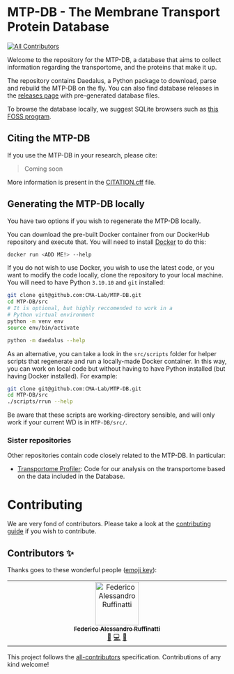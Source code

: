 # MTP-DB - The Membrane Transport Protein Database
<!-- ALL-CONTRIBUTORS-BADGE:START - Do not remove or modify this section -->
[![All Contributors](https://img.shields.io/badge/all_contributors-1-orange.svg?style=flat-square)](#contributors-)
<!-- ALL-CONTRIBUTORS-BADGE:END -->

Welcome to the repository for the MTP-DB, a database that aims to collect information regarding the transportome, and the proteins that make it up.

The repository contains Daedalus, a Python package to download, parse and rebuild the MTP-DB on the fly. You can also find database releases in the [releases page](https://github.com/CMA-Lab/MTP-DB/releases) with pre-generated database files.

To browse the database locally, we suggest SQLite browsers such as [this FOSS program](https://sqlitebrowser.org/).

## Citing the MTP-DB

If you use the MTP-DB in your research, please cite:
> Coming soon

More information is present in the [CITATION.cff](CITATION.cff) file.

## Generating the MTP-DB locally
You have two options if you wish to regenerate the MTP-DB locally.

You can download the pre-built Docker container from our DockerHub repository and execute that. You will need to install [Docker](https://www.docker.com/) to do this:
```bash
docker run <ADD ME!> --help
```

If you do not wish to use Docker, you wish to use the latest code, or you want to modify the code locally, clone the repository to your local machine. You will need to have Python `3.10.10` and `git` installed:
```bash
git clone git@github.com:CMA-Lab/MTP-DB.git
cd MTP-DB/src
# It is optional, but highly reccomended to work in a
# Python virtual environment
python -m venv env
source env/bin/activate

python -m daedalus --help
```

As an alternative, you can take a look in the `src/scripts` folder for helper scripts that regenerate and run a locally-made Docker container. In this way, you can work on local code but without having to have Python installed (but having Docker installed). For example:
```bash
git clone git@github.com:CMA-Lab/MTP-DB.git
cd MTP-DB/src
./scripts/rrun --help
```
Be aware that these scripts are working-directory sensible, and will only work if your current WD is in `MTP-DB/src/`.

### Sister repositories
Other repositories contain code closely related to the MTP-DB. In particular:
- [Transportome Profiler](https://github.com/CMA-Lab/transportome_profiler): Code for our analysis on the transportome based on the data included in the Database.

# Contributing
We are very fond of contributors. Please take a look at the [contributing guide](CONTRIBUTING.md) if you wish to contribute.

## Contributors ✨

Thanks goes to these wonderful people ([emoji key](https://allcontributors.org/docs/en/emoji-key)):

<!-- ALL-CONTRIBUTORS-LIST:START - Do not remove or modify this section -->
<!-- prettier-ignore-start -->
<!-- markdownlint-disable -->
<table>
  <tbody>
    <tr>
      <td align="center" valign="top" width="14.28%"><a href="https://github.com/Feat-FeAR"><img src="https://avatars.githubusercontent.com/u/88393554?v=4?s=100" width="100px;" alt="Federico Alessandro Ruffinatti"/><br /><sub><b>Federico Alessandro Ruffinatti</b></sub></a><br /><a href="https://github.com/CMA-Lab/MTP-DB/issues?q=author%3AFeat-FeAR" title="Bug reports">🐛</a> <a href="https://github.com/CMA-Lab/MTP-DB/commits?author=Feat-FeAR" title="Code">💻</a> <a href="#maintenance-Feat-FeAR" title="Maintenance">🚧</a></td>
    </tr>
  </tbody>
</table>

<!-- markdownlint-restore -->
<!-- prettier-ignore-end -->

<!-- ALL-CONTRIBUTORS-LIST:END -->

This project follows the [all-contributors](https://github.com/all-contributors/all-contributors) specification. Contributions of any kind welcome!
